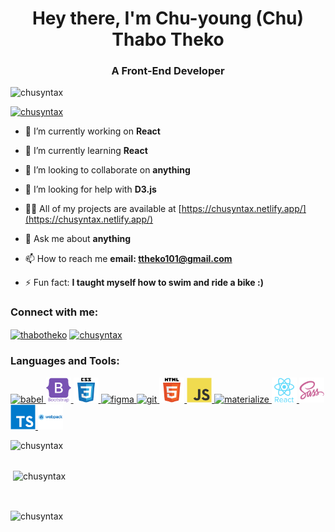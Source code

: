 <h1 align="center">Hey there, I'm Chu-young (Chu) Thabo Theko</h1>
<h3 align="center">A Front-End Developer </h3>

<p align="left"> <img src="https://komarev.com/ghpvc/?username=chusyntax&label=Profile%20views&color=0e75b6&style=flat" alt="chusyntax" /> </p>

<p align="left"> <a href="https://github.com/ryo-ma/github-profile-trophy"><img src="https://github-profile-trophy.vercel.app/?username=chusyntax" alt="chusyntax" /></a> </p>

- 🔭 I’m currently working on **React**

- 🌱 I’m currently learning **React**

- 👯 I’m looking to collaborate on **anything**

- 🤝 I’m looking for help with **D3.js**

- 👨‍💻 All of my projects are available at [https://chusyntax.netlify.app/](https://chusyntax.netlify.app/)

- 💬 Ask me about **anything**

- 📫 How to reach me **email: ttheko101@gmail.com**

- ⚡ Fun fact: **I taught myself how to swim and ride a bike :)**

<h3 align="left">Connect with me:</h3>
<p align="left">
<a href="https://linkedin.com/in/thabotheko" target="_blank"><img align="center" src="https://raw.githubusercontent.com/rahuldkjain/github-profile-readme-generator/master/src/images/icons/Social/linked-in-alt.svg" alt="thabotheko" height="30" width="40" /></a>
<a href="https://instagram.com/chusyntax" target="_blank"><img align="center" src="https://raw.githubusercontent.com/rahuldkjain/github-profile-readme-generator/master/src/images/icons/Social/instagram.svg" alt="chusyntax" height="30" width="40" /></a>
</p>

<h3 align="left">Languages and Tools:</h3>
<p align="left"> <a href="https://babeljs.io/" target="_blank"> <img src="https://www.vectorlogo.zone/logos/babeljs/babeljs-icon.svg" alt="babel" width="40" height="40"/> </a> <a href="https://getbootstrap.com" target="_blank"> <img src="https://raw.githubusercontent.com/devicons/devicon/master/icons/bootstrap/bootstrap-plain-wordmark.svg" alt="bootstrap" width="40" height="40"/> </a> <a href="https://www.w3schools.com/css/" target="_blank"> <img src="https://raw.githubusercontent.com/devicons/devicon/master/icons/css3/css3-original-wordmark.svg" alt="css3" width="40" height="40"/> </a> <a href="https://www.figma.com/" target="_blank"> <img src="https://www.vectorlogo.zone/logos/figma/figma-icon.svg" alt="figma" width="40" height="40"/> </a> <a href="https://git-scm.com/" target="_blank"> <img src="https://www.vectorlogo.zone/logos/git-scm/git-scm-icon.svg" alt="git" width="40" height="40"/> </a> <a href="https://www.w3.org/html/" target="_blank"> <img src="https://raw.githubusercontent.com/devicons/devicon/master/icons/html5/html5-original-wordmark.svg" alt="html5" width="40" height="40"/> </a> <a href="https://developer.mozilla.org/en-US/docs/Web/JavaScript" target="_blank"> <img src="https://raw.githubusercontent.com/devicons/devicon/master/icons/javascript/javascript-original.svg" alt="javascript" width="40" height="40"/> </a> <a href="https://materializecss.com/" target="_blank"> <img src="https://raw.githubusercontent.com/prplx/svg-logos/5585531d45d294869c4eaab4d7cf2e9c167710a9/svg/materialize.svg" alt="materialize" width="40" height="40"/> </a> <a href="https://reactjs.org/" target="_blank"> <img src="https://raw.githubusercontent.com/devicons/devicon/master/icons/react/react-original-wordmark.svg" alt="react" width="40" height="40"/> </a> <a href="https://sass-lang.com" target="_blank"> <img src="https://raw.githubusercontent.com/devicons/devicon/master/icons/sass/sass-original.svg" alt="sass" width="40" height="40"/> </a> <a href="https://www.typescriptlang.org/" target="_blank"> <img src="https://raw.githubusercontent.com/devicons/devicon/master/icons/typescript/typescript-original.svg" alt="typescript" width="40" height="40"/> </a> <a href="https://webpack.js.org" target="_blank"> <img src="https://raw.githubusercontent.com/devicons/devicon/d00d0969292a6569d45b06d3f350f463a0107b0d/icons/webpack/webpack-original-wordmark.svg" alt="webpack" width="40" height="40"/> </a> </p>

<p><img align="left" src="https://github-readme-stats.vercel.app/api/top-langs?username=chusyntax&show_icons=true&locale=en&layout=compact" alt="chusyntax" /></p>
<br>
<br>
<p>&nbsp;<img align="center" src="https://github-readme-stats.vercel.app/api?username=chusyntax&show_icons=true&locale=en" alt="chusyntax" /></p>
<br>
<p><img align="center" src="https://github-readme-streak-stats.herokuapp.com/?user=chusyntax&" alt="chusyntax" /></p>
